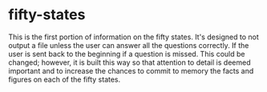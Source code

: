 # fifty-states
This is the first portion of information on the fifty states. It's designed to
not output a file unless the user can answer all the questions correctly. If
the user is sent back to the beginning if a question is missed. This could be
changed; however, it is built this way so that attention to detail is deemed
important and to increase the chances to commit to memory the facts and figures
on each of the fifty states.

